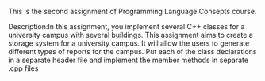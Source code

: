 This is the second assignment of Programming Language Consepts course.

Description:In this assignment, you implement several C++ classes for a university campus with several
buildings. This assignment aims to create a storage system for a university campus. It will allow
the users to generate different types of reports for the campus. Put each of the class declarations in
a separate header file and implement the member methods in separate .cpp files
